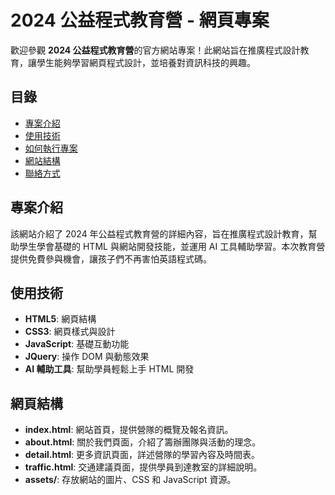 # 2024 公益程式教育營 - 網頁專案

歡迎參觀 **2024 公益程式教育營**的官方網站專案！此網站旨在推廣程式設計教育，讓學生能夠學習網頁程式設計，並培養對資訊科技的興趣。

## 目錄

- [專案介紹](#專案介紹)
- [使用技術](#使用技術)
- [如何執行專案](#如何執行專案)
- [網站結構](#網站結構)
- [聯絡方式](#聯絡方式)

## 專案介紹

該網站介紹了 2024 年公益程式教育營的詳細內容，旨在推廣程式設計教育，幫助學生學會基礎的 HTML 與網站開發技能，並運用 AI 工具輔助學習。本次教育營提供免費參與機會，讓孩子們不再害怕英語程式碼。

## 使用技術

- **HTML5**: 網頁結構
- **CSS3**: 網頁樣式與設計
- **JavaScript**: 基礎互動功能
- **JQuery**: 操作 DOM 與動態效果
- **AI 輔助工具**: 幫助學員輕鬆上手 HTML 開發

## 網頁結構

- **index.html**: 網站首頁，提供營隊的概覽及報名資訊。
- **about.html**: 關於我們頁面，介紹了籌辦團隊與活動的理念。
- **detail.html**: 更多資訊頁面，詳述營隊的學習內容及時間表。
- **traffic.html**: 交通建議頁面，提供學員到達教室的詳細說明。
- **assets/**: 存放網站的圖片、CSS 和 JavaScript 資源。

